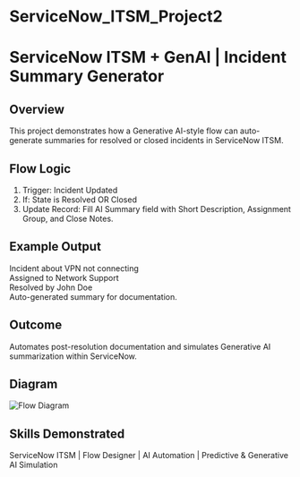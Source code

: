 # ServiceNow_ITSM_Project2
# ServiceNow ITSM + GenAI | Incident Summary Generator

## Overview
This project demonstrates how a Generative AI-style flow can auto-generate summaries for resolved or closed incidents in ServiceNow ITSM.

## Flow Logic
1. Trigger: Incident Updated
2. If: State is Resolved OR Closed
3. Update Record: Fill AI Summary field with Short Description, Assignment Group, and Close Notes.

## Example Output
Incident about VPN not connecting  
Assigned to Network Support  
Resolved by John Doe  
Auto-generated summary for documentation.

## Outcome
Automates post-resolution documentation and simulates Generative AI summarization within ServiceNow.

## Diagram
![Flow Diagram](Diagrams/ITSM_GenAI_Incident_Summary.png)

## Skills Demonstrated
ServiceNow ITSM | Flow Designer | AI Automation | Predictive & Generative AI Simulation
